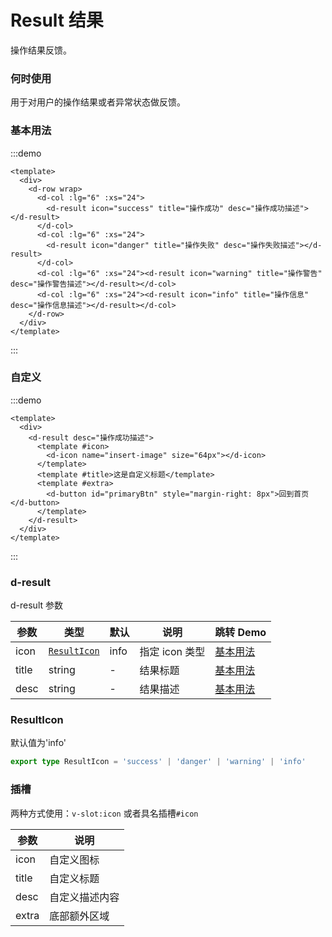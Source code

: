 # Result 结果

操作结果反馈。

### 何时使用

用于对用户的操作结果或者异常状态做反馈。

### 基本用法

:::demo

```vue
<template>
  <div>
    <d-row wrap>
      <d-col :lg="6" :xs="24">
        <d-result icon="success" title="操作成功" desc="操作成功描述"></d-result>
      </d-col>
      <d-col :lg="6" :xs="24">
        <d-result icon="danger" title="操作失败" desc="操作失败描述"></d-result>
      </d-col>
      <d-col :lg="6" :xs="24"><d-result icon="warning" title="操作警告" desc="操作警告描述"></d-result></d-col>
      <d-col :lg="6" :xs="24"><d-result icon="info" title="操作信息" desc="操作信息描述"></d-result></d-col>
    </d-row>
  </div>
</template>
```

:::

### 自定义

:::demo

```vue
<template>
  <div>
    <d-result desc="操作成功描述">
      <template #icon>
        <d-icon name="insert-image" size="64px"></d-icon>
      </template>
      <template #title>这是自定义标题</template>
      <template #extra>
        <d-button id="primaryBtn" style="margin-right: 8px">回到首页</d-button>
      </template>
    </d-result>
  </div>
</template>
```

:::

### d-result
d-result 参数

| 参数  | 类型                        | 默认 | 说明           | 跳转 Demo             |
| ----- | --------------------------- | ---- | -------------- | --------------------- |
| icon  | [`ResultIcon`](#ResultIcon) | info | 指定 icon 类型 | [基本用法](#基本用法) |
| title | string                      | -    | 结果标题       | [基本用法](#基本用法) |
| desc  | string                      | -    | 结果描述       | [基本用法](#基本用法) |

### ResultIcon

默认值为'info'

```ts
export type ResultIcon = 'success' | 'danger' | 'warning' | 'info'
```

### 插槽
两种方式使用：`v-slot:icon` 或者具名插槽`#icon`

| 参数  | 说明           |
| ----- | -------------- |
| icon  | 自定义图标     |
| title | 自定义标题     |
| desc  | 自定义描述内容 |
| extra | 底部额外区域   |
